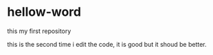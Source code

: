 # hellow-word
this my first repository

this is the second time i edit the code, it is good but it shoud be better.
